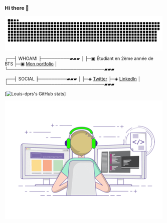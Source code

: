 ### Hi there 👋

<a href=#><img src="images/contributions.svg"></a>

┌──┤ WHOAMI ├─────────▰▰▰
│
├─▣ Étudiant en 2ème année de BTS
├─▣ <a href="https://louis-dprs.github.io/">Mon portfolio</a>
│
└───────────────────────────────▰▰▰

┌──┤ SOCIAL ├─────────▰▰▰
│
├─◈ <a href="https://twitter.com/louis-dprs">Twitter</a>
├─◈ <a href="https://www.linkedin.com/in/louis-dprs">LinkedIn</a>
│
└───────────────────────────────▰▰▰

[![Louis-dprs's GitHub stats](https://github-readme-stats.vercel.app/api?username=louis-dprs)]

<a href=#><img src="images/code2.gif"></a>

<!--
**louis-dprs/louis-dprs** is a ✨ _special_ ✨ repository because its `README.md` (this file) appears on your GitHub profile.

Here are some ideas to get you started:

- 🔭 I’m currently working on ...
- 🌱 I’m currently learning ...
- 👯 I’m looking to collaborate on ...
- 🤔 I’m looking for help with ...
- 💬 Ask me about ...
- 📫 How to reach me: ...
- 😄 Pronouns: ...
- ⚡ Fun fact: ...
-->
